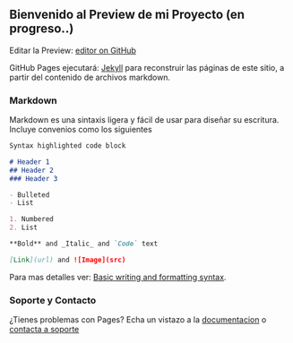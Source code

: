 ## Bienvenido al Preview de mi Proyecto (en progreso..)

Editar la Preview: [editor on GitHub](https://github.com/AlexisCollaso/Proyecto-AlexisCollaso/edit/gh-pages/index.md)

GitHub Pages ejecutará: [Jekyll](https://jekyllrb.com/) para reconstruir las páginas de este sitio, a partir del contenido de archivos markdown.

### Markdown

Markdown es una sintaxis ligera y fácil de usar para diseñar su escritura. Incluye convenios como los siguientes



```markdown
Syntax highlighted code block

# Header 1
## Header 2
### Header 3

- Bulleted
- List

1. Numbered
2. List

**Bold** and _Italic_ and `Code` text

[Link](url) and ![Image](src)
```

Para mas detalles ver: [Basic writing and formatting syntax](https://docs.github.com/en/github/writing-on-github/getting-started-with-writing-and-formatting-on-github/basic-writing-and-formatting-syntax).

### Soporte y Contacto

¿Tienes problemas con Pages? Echa un vistazo a la [documentacion](https://docs.github.com/categories/github-pages-basics/) o [contacta a soporte](https://support.github.com/contact)
